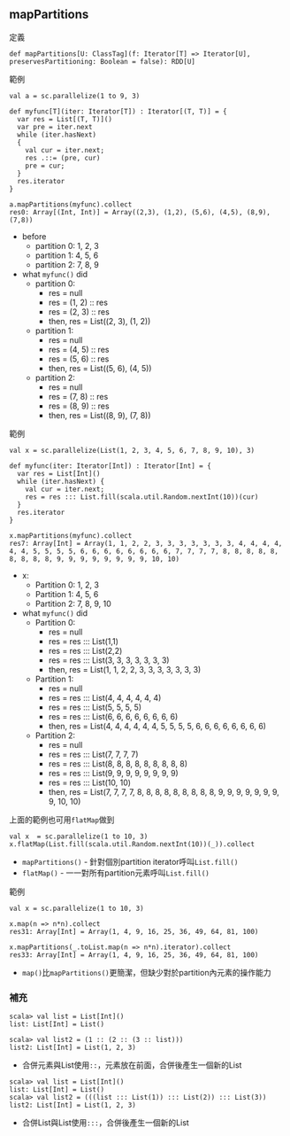 ## mapPartitions

定義
```
def mapPartitions[U: ClassTag](f: Iterator[T] => Iterator[U], preservesPartitioning: Boolean = false): RDD[U]
```

範例
```
val a = sc.parallelize(1 to 9, 3)

def myfunc[T](iter: Iterator[T]) : Iterator[(T, T)] = {
  var res = List[(T, T)]()
  var pre = iter.next
  while (iter.hasNext)
  {
    val cur = iter.next;
    res .::= (pre, cur)
    pre = cur;
  }
  res.iterator
}

a.mapPartitions(myfunc).collect
res0: Array[(Int, Int)] = Array((2,3), (1,2), (5,6), (4,5), (8,9), (7,8))
```
- before
    - partition 0: 1, 2, 3
    - partition 1: 4, 5, 6
    - partition 2: 7, 8, 9
- what ```myfunc()``` did
    - partition 0:
        - res = null 
        - res = (1, 2) :: res
        - res = (2, 3) :: res
        - then, res = List((2, 3), (1, 2))
    - partition 1:
        - res = null 
        - res = (4, 5) :: res
        - res = (5, 6) :: res
        - then, res = List((5, 6), (4, 5))
    - partition 2:
        - res = null 
        - res = (7, 8) :: res
        - res = (8, 9) :: res
        - then, res = List((8, 9), (7, 8))

範例
```
val x = sc.parallelize(List(1, 2, 3, 4, 5, 6, 7, 8, 9, 10), 3)

def myfunc(iter: Iterator[Int]) : Iterator[Int] = {
  var res = List[Int]()
  while (iter.hasNext) {
    val cur = iter.next;
    res = res ::: List.fill(scala.util.Random.nextInt(10))(cur)
  }
  res.iterator
}

x.mapPartitions(myfunc).collect
res7: Array[Int] = Array(1, 1, 2, 2, 3, 3, 3, 3, 3, 3, 3, 4, 4, 4, 4, 4, 4, 5, 5, 5, 5, 6, 6, 6, 6, 6, 6, 6, 6, 7, 7, 7, 7, 8, 8, 8, 8, 8, 8, 8, 8, 8, 9, 9, 9, 9, 9, 9, 9, 9, 10, 10)
```
- x:
    - Partition 0: 1, 2, 3
    - Partition 1: 4, 5, 6
    - Partition 2: 7, 8, 9, 10
- what ```myfunc()``` did
    - Partition 0:
        - res = null
        - res = res ::: List(1,1)
        - res = res ::: List(2,2)
        - res = res ::: List(3, 3, 3, 3, 3, 3, 3)
        - then, res = List(1, 1, 2, 2, 3, 3, 3, 3, 3, 3, 3)
    - Partition 1:
        - res = null
        - res = res ::: List(4, 4, 4, 4, 4, 4)
        - res = res ::: List(5, 5, 5, 5)
        - res = res ::: List(6, 6, 6, 6, 6, 6, 6, 6)
        - then, res = List(4, 4, 4, 4, 4, 4, 5, 5, 5, 5, 6, 6, 6, 6, 6, 6, 6, 6)
    - Partition 2:
        - res = null
        - res = res ::: List(7, 7, 7, 7)
        - res = res ::: List(8, 8, 8, 8, 8, 8, 8, 8, 8)
        - res = res ::: List(9, 9, 9, 9, 9, 9, 9, 9)
        - res = res ::: List(10, 10)
        - then, res = List(7, 7, 7, 7, 8, 8, 8, 8, 8, 8, 8, 8, 8, 9, 9, 9, 9, 9, 9, 9, 9, 10, 10)

上面的範例也可用```flatMap```做到
```
val x  = sc.parallelize(1 to 10, 3)
x.flatMap(List.fill(scala.util.Random.nextInt(10))(_)).collect
```
- ```mapPartitions()``` - 針對個別partition iterator呼叫```List.fill()```
- ```flatMap()``` - 一一對所有partition元素呼叫```List.fill()```


範例
```
val x = sc.parallelize(1 to 10, 3)

x.map(n => n*n).collect
res31: Array[Int] = Array(1, 4, 9, 16, 25, 36, 49, 64, 81, 100)

x.mapPartitions(_.toList.map(n => n*n).iterator).collect
res33: Array[Int] = Array(1, 4, 9, 16, 25, 36, 49, 64, 81, 100)
```
- ```map()```比```mapPartitions()```更簡潔，但缺少對於partition內元素的操作能力

### 補充
```
scala> val list = List[Int]()
list: List[Int] = List()

scala> val list2 = (1 :: (2 :: (3 :: list)))
list2: List[Int] = List(1, 2, 3)
```
- 合併元素與List使用```::```，元素放在前面，合併後產生一個新的List

```
scala> val list = List[Int]()
list: List[Int] = List()
scala> val list2 = (((list ::: List(1)) ::: List(2)) ::: List(3))
list2: List[Int] = List(1, 2, 3)
```
- 合併List與List使用```:::```，合併後產生一個新的List